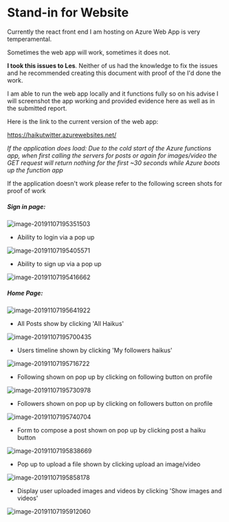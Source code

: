# Stand-in for Website

Currently the react front end I am hosting on Azure Web App is very temperamental.

Sometimes the web app will work, sometimes it does not.  

**I took this issues to Les**. Neither of us had the knowledge to fix the issues and he recommended creating this document with proof of the I'd done the work.

I am able to run the web app locally and it functions fully so on his advise I will screenshot the app working and provided evidence here as well as in the submitted report.



Here is the link to the current version of the web app:

https://haikutwitter.azurewebsites.net/

*If the application does load:* *Due to the cold start of the Azure functions app, when first calling the servers for posts or again for images/video the GET request will return nothing for the first ~30 seconds while Azure boots up the function app*



If the application doesn't work please refer to the following screen shots for proof of work

##### Sign in page:

![image-20191107195351503](/home/pea/.config/Typora/typora-user-images/image-20191107195351503.png) 



- Ability to login via a pop up

![image-20191107195405571](/home/pea/.config/Typora/typora-user-images/image-20191107195405571.png)

- Ability to sign up via a pop up

![image-20191107195416662](/home/pea/.config/Typora/typora-user-images/image-20191107195416662.png)





##### Home Page:

![image-20191107195641922](StandinForWebsite.assets/image-20191107195641922.png)

- All Posts show by clicking 'All Haikus'

![image-20191107195700435](StandinForWebsite.assets/image-20191107195700435.png)

- Users timeline shown by clicking 'My followers haikus'

![image-20191107195716722](StandinForWebsite.assets/image-20191107195716722.png)

- Following shown on pop up by clicking on following button on profile

![image-20191107195730978](StandinForWebsite.assets/image-20191107195730978.png)

- Followers shown on pop up by clicking on followers button on profile

![image-20191107195740704](StandinForWebsite.assets/image-20191107195740704.png)

- Form to compose a post shown on pop up by clicking post a haiku button

![image-20191107195838669](StandinForWebsite.assets/image-20191107195838669.png)

- Pop up to upload a file shown by clicking upload an image/video

![image-20191107195858178](StandinForWebsite.assets/image-20191107195858178.png)

- Display user uploaded images and videos by clicking 'Show images and videos'

![image-20191107195912060](StandinForWebsite.assets/image-20191107195912060.png)
